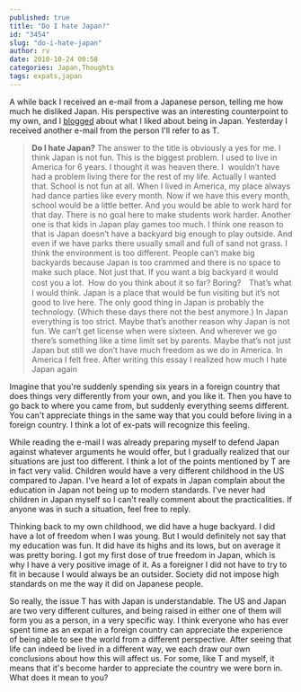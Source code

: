 ```yaml
---
published: true
title: "Do I hate Japan?"
id: "3454"
slug: "do-i-hate-japan"
author: rv
date: 2010-10-24 00:58
categories: Japan,Thoughts
tags: expats,japan
---
```

A while back I received an e-mail from a Japanese person, telling me how much he disliked Japan. His perspective was an interesting counterpoint to my own, and I <a href="/blog/2010/09/18/theres-no-place-like-home/" target="_blank">blogged</a> about what I liked about being in Japan. Yesterday I received another e-mail from the person I'll refer to as T.
<blockquote><strong>Do I hate Japan?</strong>
The answer to the title is obviously a yes for me. I think Japan is not
fun. This is the biggest problem. I used to live in America for 6 years. I
thought it was heaven there. I  wouldn’t have had a problem living there
for the rest of my life. Actually I wanted that.
School is not fun at all. When I lived in America, my place always had
dance parties like every month. Now if we have this every month, school
would be a little better. And you would be able to work hard for that day.
There is no goal here to make students work harder.
Another one is that kids in Japan play games too much. I think one reason
to that is Japan doesn’t have a backyard big enough to play outside. And
even if we have parks there usually small and full of sand not grass. I
think the environment is too different. People can’t make big backyards
because Japan is too crammed and there is no space to make such place. Not
just that. If you want a big backyard it would cost you a lot.  How do you
think about it so far? Boring?　That’s what I would think. Japan is a
place that would be fun visiting but it’s not good to live here. The only
good thing in Japan is probably the technology. (Which these days there
not the best anymore.)
In Japan everything is too strict. Maybe that’s another reason why Japan
is not fun. We can’t get license when were sixteen. And wherever we go
there’s something like a time limit set by parents. Maybe that’s not
just Japan but still we don’t have much freedom as we do in America. In
America I felt free.
After writing this essay I realized how much I hate Japan again</blockquote>
Imagine that you're suddenly spending six years in a foreign country that does things very differently from your own, and you like it. Then you have to go back to where you came from, but suddenly everything seems different. You can't appreciate things in the same way that you could before living in a foreign country. I think a lot of ex-pats will recognize this feeling.

While reading the e-mail I was already preparing myself to defend Japan against whatever arguments he would offer, but I gradually realized that our situations are just too different. I think a lot of the points mentioned by T are in fact very valid. Children would have a very different childhood in the US compared to Japan. I've heard a lot of expats in Japan complain about the education in Japan not being up to modern standards. I've never had children in Japan myself so I can't really comment about the practicalities. If anyone was in such a situation, feel free to reply.

Thinking back to my own childhood, we did have a huge backyard. I did have a lot of freedom when I was young. But I would definitely not say that my education was fun. It did have its highs and its lows, but on average it was pretty boring. I got my first dose of true freedom in Japan, which is why I have a very positive image of it. As a foreigner I did not have to try to fit in because I would always be an outsider. Society did not impose high standards on me the way it did on Japanese people.

So really, the issue T has with Japan is understandable. The US and Japan are two very different cultures, and being raised in either one of them will form you as a person, in a very specific way. I think everyone who has ever spent time as an expat in a foreign country can appreciate the experience of being able to see the world from a different perspective. After seeing that life can indeed be lived in a different way, we each draw our own conclusions about how this will affect us. For some, like T and myself, it means that it's become harder to appreciate the country we were born in. What does it mean to you?